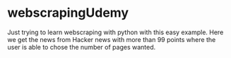 # webscrapingUdemy
Just trying to learn webscraping with python with this easy example. Here we get the news from Hacker news with more than 99 points where the user is able to chose the number of pages wanted. 
